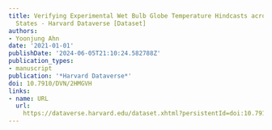 ```yaml
---
title: Verifying Experimental Wet Bulb Globe Temperature Hindcasts across the United
  States - Harvard Dataverse [Dataset]
authors:
- Yoonjung Ahn
date: '2021-01-01'
publishDate: '2024-06-05T21:10:24.582788Z'
publication_types:
- manuscript
publication: '*Harvard Dataverse*'
doi: 10.7910/DVN/2HMGVH
links:
- name: URL
  url: 
    https://dataverse.harvard.edu/dataset.xhtml?persistentId=doi:10.7910/DVN/2HMGVH&version=DRAFT
---
```

